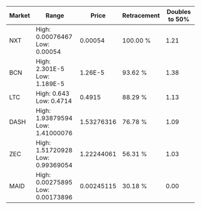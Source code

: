 | Market | Range | Price| Retracement | Doubles to 50% |
| --- | --- | --- | --- | --- |
| NXT | High: 0.00076467<br />Low: 0.00054 | 0.00054 | 100.00 % | 1.21 |
| BCN | High: 2.301E-5<br />Low: 1.189E-5 | 1.26E-5 | 93.62 % | 1.38 |
| LTC | High: 0.643<br />Low: 0.4714 | 0.4915 | 88.29 % | 1.13 |
| DASH | High: 1.93879594<br />Low: 1.41000076 | 1.53276316 | 76.78 % | 1.09 |
| ZEC | High: 1.51720928<br />Low: 0.99369054 | 1.22244061 | 56.31 % | 1.03 |
| MAID | High: 0.00275895<br />Low: 0.00173896 | 0.00245115 | 30.18 % | 0.00 |
